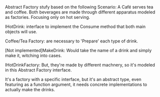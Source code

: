 Abstract Factory stufy based on the following Scenario: A Café serves tea and coffee. Both beverages are made through different apparatus modeled as factories. Focusing only on hot serving.

IHotDrink: interface to implement the Consume method that both main objects will use.

Coffee/Tea Factory: are necessary to 'Prepare' each type of drink.

[Not implemented]MakeDrink: Would take the name of a drink and simply make it, witching into cases.

IHotDrinkFactory: But, they're made by different machnery, so it's modeled in this Abstract Factory interface. 

It's a factory with a specific interface, but it's an abstract type, even featuring as a function argument, it needs concrete implementations to actually make the drinks. 
